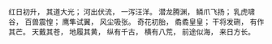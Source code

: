 红日初升，
其道大光；
河出伏流，
一泻汪洋。
潜龙腾渊，
鳞爪飞扬；
乳虎啸谷，
百兽震惶；
鹰隼试翼，
风尘吸张。
奇花初胎，
矞矞皇皇；
干将发硎，
有作其芒。
天戴其苍，
地履其黄，
纵有千古，
横有八荒，
前途似海，
来日方长。
